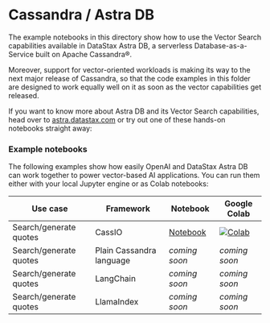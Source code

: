 # Cassandra / Astra DB

The example notebooks in this directory show how to use the Vector
Search capabilities available in DataStax Astra DB, a serverless
Database-as-a-Service built on Apache Cassandra®.

Moreover, support for vector-oriented workloads is making its way to the
next major release of Cassandra, so that the code examples in this folder
are designed to work equally well on it as soon as the vector capabilities
get released.

If you want to know more about Astra DB and its Vector Search capabilities,
head over to [astra.datastax.com](https://astra.datastax.com) or try out one
of these hands-on notebooks straight away:

### Example notebooks

The following examples show how easily OpenAI and DataStax Astra DB can
work together to power vector-based AI applications. You can run them either
with your local Jupyter engine or as Colab notebooks:

| Use case | Framework | Notebook | Google Colab |
| -------- | --------- | -------- | ------------ |
| Search/generate quotes | CassIO | [Notebook](./Philosophical_Quotes_cassIO.ipynb) | [![Colab](https://colab.research.google.com/assets/colab-badge.svg)](https://colab.research.google.com/github/hemidactylus/openai-cookbook/blob/SL-cassandra_astra_vector/examples/vector_databases/cassandra_astradb/Philosophical_Quotes_cassIO.ipynb) |
| Search/generate quotes | Plain Cassandra language | _coming soon_ | _coming soon_ |
| Search/generate quotes | LangChain | _coming soon_ | _coming soon_ |
| Search/generate quotes | LlamaIndex | _coming soon_ | _coming soon_ |
